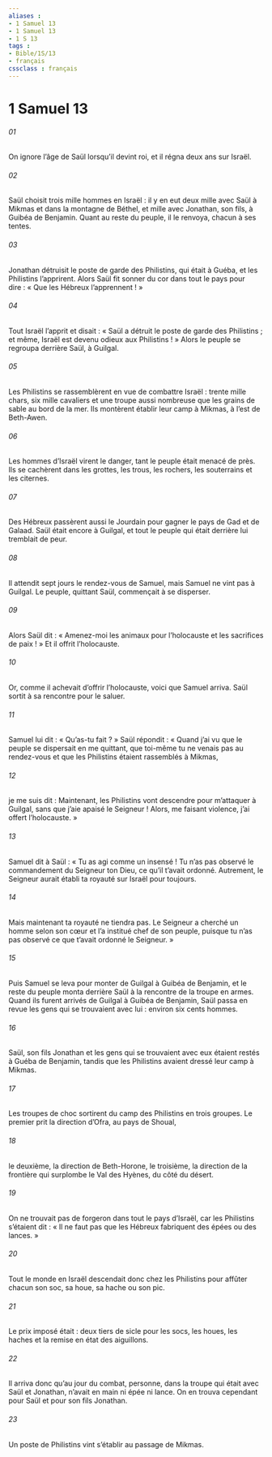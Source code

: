 ```yaml
---
aliases : 
- 1 Samuel 13
- 1 Samuel 13
- 1 S 13
tags : 
- Bible/1S/13
- français
cssclass : français
---
```


# 1 Samuel 13

###### 01
On ignore l’âge de Saül lorsqu’il devint roi, et il régna deux ans sur Israël.
###### 02
Saül choisit trois mille hommes en Israël : il y en eut deux mille avec Saül à Mikmas et dans la montagne de Béthel, et mille avec Jonathan, son fils, à Guibéa de Benjamin. Quant au reste du peuple, il le renvoya, chacun à ses tentes.
###### 03
Jonathan détruisit le poste de garde des Philistins, qui était à Guéba, et les Philistins l’apprirent. Alors Saül fit sonner du cor dans tout le pays pour dire : « Que les Hébreux l’apprennent ! »
###### 04
Tout Israël l’apprit et disait : « Saül a détruit le poste de garde des Philistins ; et même, Israël est devenu odieux aux Philistins ! » Alors le peuple se regroupa derrière Saül, à Guilgal.
###### 05
Les Philistins se rassemblèrent en vue de combattre Israël : trente mille chars, six mille cavaliers et une troupe aussi nombreuse que les grains de sable au bord de la mer. Ils montèrent établir leur camp à Mikmas, à l’est de Beth-Awen.
###### 06
Les hommes d’Israël virent le danger, tant le peuple était menacé de près. Ils se cachèrent dans les grottes, les trous, les rochers, les souterrains et les citernes.
###### 07
Des Hébreux passèrent aussi le Jourdain pour gagner le pays de Gad et de Galaad.
Saül était encore à Guilgal, et tout le peuple qui était derrière lui tremblait de peur.
###### 08
Il attendit sept jours le rendez-vous de Samuel, mais Samuel ne vint pas à Guilgal. Le peuple, quittant Saül, commençait à se disperser.
###### 09
Alors Saül dit : « Amenez-moi les animaux pour l’holocauste et les sacrifices de paix ! » Et il offrit l’holocauste.
###### 10
Or, comme il achevait d’offrir l’holocauste, voici que Samuel arriva. Saül sortit à sa rencontre pour le saluer.
###### 11
Samuel lui dit : « Qu’as-tu fait ? » Saül répondit : « Quand j’ai vu que le peuple se dispersait en me quittant, que toi-même tu ne venais pas au rendez-vous et que les Philistins étaient rassemblés à Mikmas,
###### 12
je me suis dit : Maintenant, les Philistins vont descendre pour m’attaquer à Guilgal, sans que j’aie apaisé le Seigneur ! Alors, me faisant violence, j’ai offert l’holocauste. »
###### 13
Samuel dit à Saül : « Tu as agi comme un insensé ! Tu n’as pas observé le commandement du Seigneur ton Dieu, ce qu’il t’avait ordonné. Autrement, le Seigneur aurait établi ta royauté sur Israël pour toujours.
###### 14
Mais maintenant ta royauté ne tiendra pas. Le Seigneur a cherché un homme selon son cœur et l’a institué chef de son peuple, puisque tu n’as pas observé ce que t’avait ordonné le Seigneur. »
###### 15
Puis Samuel se leva pour monter de Guilgal à Guibéa de Benjamin, et le reste du peuple monta derrière Saül à la rencontre de la troupe en armes.
Quand ils furent arrivés de Guilgal à Guibéa de Benjamin, Saül passa en revue les gens qui se trouvaient avec lui : environ six cents hommes.
###### 16
Saül, son fils Jonathan et les gens qui se trouvaient avec eux étaient restés à Guéba de Benjamin, tandis que les Philistins avaient dressé leur camp à Mikmas.
###### 17
Les troupes de choc sortirent du camp des Philistins en trois groupes. Le premier prit la direction d’Ofra, au pays de Shoual,
###### 18
le deuxième, la direction de Beth-Horone, le troisième, la direction de la frontière qui surplombe le Val des Hyènes, du côté du désert.
###### 19
On ne trouvait pas de forgeron dans tout le pays d’Israël, car les Philistins s’étaient dit : « Il ne faut pas que les Hébreux fabriquent des épées ou des lances. »
###### 20
Tout le monde en Israël descendait donc chez les Philistins pour affûter chacun son soc, sa houe, sa hache ou son pic.
###### 21
Le prix imposé était : deux tiers de sicle pour les socs, les houes, les haches et la remise en état des aiguillons.
###### 22
Il arriva donc qu’au jour du combat, personne, dans la troupe qui était avec Saül et Jonathan, n’avait en main ni épée ni lance. On en trouva cependant pour Saül et pour son fils Jonathan.
###### 23
Un poste de Philistins vint s’établir au passage de Mikmas.
